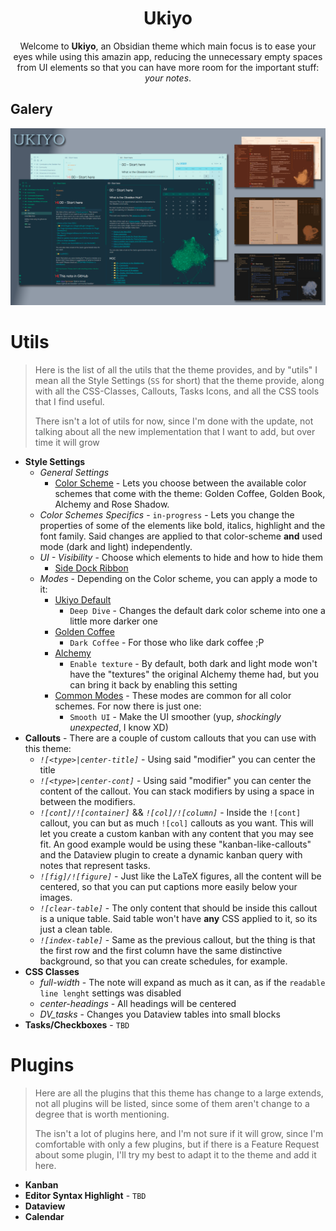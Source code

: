 <h1 align=center>Ukiyo</h1>

<p align=center>Welcome to <b>Ukiyo</b>, an Obsidian theme which main focus is to ease your eyes while using this amazin app, reducing the unnecessary empty spaces from UI elements so that you can have more room for the important stuff: <i>your notes</i>.</p>

## Galery

![](https://raw.githubusercontent.com/kinmury/obsidian-ukiyo/main/Showcase.png)


# Utils

> Here is the list of all the utils that the theme provides, and by "utils" I mean all the Style Settings (`SS` for short) that the theme provide, along with all the CSS-Classes, Callouts, Tasks Icons, and all the CSS tools that I find useful.
> 
> There isn't a lot of utils for now, since I'm done with the update, not talking about all the new implementation that I want to add, but over time it will grow

- **Style Settings**
	- *General Settings*
		- <ins>Color Scheme</ins> - Lets you choose between the available color schemes that come with the theme: Golden Coffee, Golden Book, Alchemy and Rose Shadow.
	- *Color Schemes Specifics* - `in-progress` - Lets you change the properties of some of the elements like bold, italics, highlight and the font family. Said changes are applied to that color-scheme **and** used mode (dark and light) independently.
	- *UI - Visibility* - Choose which elements to hide and how to hide them
		- <ins>Side Dock Ribbon</ins>
	- *Modes* - Depending on the Color scheme, you can apply a mode to it:
		- <ins>Ukiyo Default</ins>
			- `Deep Dive` - Changes the default dark color scheme into one a little more darker one
		- <ins>Golden Coffee</ins>
			- `Dark Coffee` - For those who like dark coffee ;P
		- <ins>Alchemy</ins> 
			- `Enable texture` - By default, both dark and light mode won't have the "textures" the original Alchemy theme had, but you can bring it back by enabling this setting
		- <ins>Common Modes</ins> - These modes are common for all color schemes. For now there is just one:
			- `Smooth UI` - Make the UI smoother (yup, *shockingly unexpected*, I know XD)
- **Callouts** - There are a couple of custom callouts that you can use with this theme:
	- *`![<type>|center-title]`* - Using said "modifier" you can center the title
	- *`![<type>|center-cont]`* - Using said "modifier" you can center the content of the callout. You can stack modifiers by using a space in between the modifiers.
	- *`![cont]/![container]`* && *`![col]/![column]`* - Inside the `![cont]` callout, you can but as much `![col]` callouts as you want. This will let you create a custom kanban with any content that you may see fit. An good example would be using these "kanban-like-callouts" and the Dataview plugin to create a dynamic kanban query with notes that represent tasks.
	- *`![fig]/![figure]`* - Just like the LaTeX figures, all the content will be centered, so that you can put captions more easily below your images.
	- *`![clear-table]`* - The only content that should be inside this callout is a unique table. Said table won't have **any** CSS applied to it, so its just a clean table.
	- *`![index-table]`* - Same as the previous callout, but the thing is that the first row and the first column have the same distinctive background, so that you can create schedules, for example.
- **CSS Classes**
	- *full-width* - The note will expand as much as it can, as if the `readable line lenght` settings was disabled
	- *center-headings* - All headings will be centered
	- *DV_tasks* - Changes you Dataview tables into small blocks
- **Tasks/Checkboxes** - `TBD`

# Plugins

> Here are all the plugins that this theme has change to a large extends, not all plugins will be listed, since some of them aren't change to a degree that is worth mentioning.
> 
> The isn't a lot of plugins here, and I'm not sure if it will grow, since I'm comfortable with only a few plugins, but if there is a Feature Request about some plugin, I'll try my best to adapt it to the theme and add it here.

- **Kanban**
- **Editor Syntax Highlight** - `TBD`
- **Dataview**
- **Calendar**